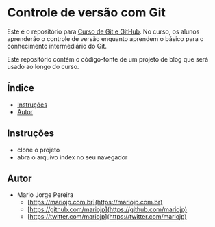 # Controle de versão com Git

Este é o repositório para [Curso de Git e GitHub](http://mariojp.com.br). No curso, os alunos aprenderão o controle de versão enquanto aprendem o básico para o conhecimento intermediário do Git.

Este repositório contém o código-fonte de um projeto de blog que será usado ao longo do curso.


## Índice

* [Instruções](#Instruções)
* [Autor](#Autor)

## Instruções

* clone o projeto
* abra o arquivo index no seu navegador

## Autor

* Mario Jorge Pereira
    - [https://mariojp.com.br](https://mariojp.com.br)
    - [https://github.com/mariojp](https://github.com/mariojp)
    - [https://twitter.com/mariojp](https://twitter.com/mariojp)
